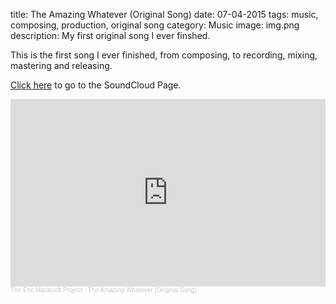 title: The Amazing Whatever (Original Song)
date: 07-04-2015
tags: music, composing, production, original song
category: Music
image: img.png
description: My first original song I ever finshed.

This is the first song I ever finished, from composing, to recording, mixing, mastering and releasing.

[Click here](https://soundcloud.com/eric-mackrodt/the-amazing-whatever-original-song) to go to the SoundCloud Page.

<iframe width="100%" height="300" scrolling="no" frameborder="no" allow="autoplay" src="https://w.soundcloud.com/player/?url=https%3A//api.soundcloud.com/tracks/199719088&color=%23ff5500&auto_play=false&hide_related=false&show_comments=true&show_user=true&show_reposts=false&show_teaser=true&visual=true"></iframe><div style="font-size: 10px; color: #cccccc;line-break: anywhere;word-break: normal;overflow: hidden;white-space: nowrap;text-overflow: ellipsis; font-family: Interstate,Lucida Grande,Lucida Sans Unicode,Lucida Sans,Garuda,Verdana,Tahoma,sans-serif;font-weight: 100;"><a href="https://soundcloud.com/eric-mackrodt" title="The Eric Mackrodt Project" target="_blank" style="color: #cccccc; text-decoration: none;">The Eric Mackrodt Project</a> · <a href="https://soundcloud.com/eric-mackrodt/the-amazing-whatever-original-song" title="The Amazing Whatever (Original Song)" target="_blank" style="color: #cccccc; text-decoration: none;">The Amazing Whatever (Original Song)</a></div>
